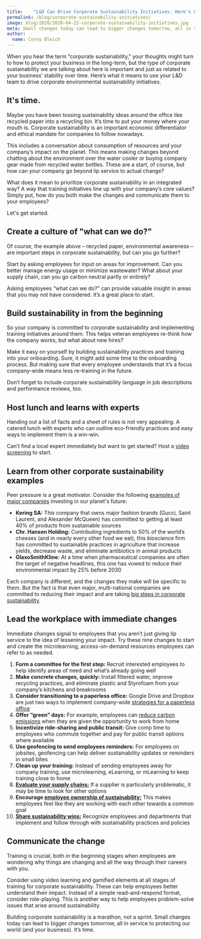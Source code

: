 ```yaml
---
title:    "L&D Can Drive Corporate Sustainability Initiatives: Here's How"
permalink: /blog/corporate-sustainability-initiatives/
image: blog/2020/2020-04-22-corporate-sustainability-initiatives.jpg
meta: Small changes today can lead to bigger changes tomorrow, all in service to protecting our world (and your business).
author: 
  name: Corey Bleich
---
```


When you hear the term “corporate sustainability,” your thoughts might turn to how to protect your business in the long-term, but the type of corporate sustainability we are talking about here is important and just as related to your business’ stability over time. Here’s what it means to use your L&D team to drive corporate environmental sustainability initiatives.

## It's time. 

Maybe you have been tossing sustainability ideas around the office like recycled paper into a recycling bin. It’s time to put your money where your mouth is. Corporate sustainability is an important economic differentiator and ethical mandate for companies to follow nowadays. 

This includes a conversation about consumption of resources and your company’s impact on the planet. This means making changes beyond chatting about the environment over the water cooler or buying company gear made from recycled water bottles. These are a start, of course, but how can your company go beyond lip service to actual change?

What does it mean to prioritize corporate sustainability in an integrated way? A way that training initiatives line up with your company’s core values? Simply put, how do you both make the changes and communicate them to your employees? 

Let's get started. 

## Create a culture of "what can we do?" 

Of course, the example above – recycled paper, environmental awareness – are important steps in corporate sustainability, but can you go further?

Start by asking employees for input on areas for improvement. Can you better manage energy usage or minimize wastewater? What about your supply chain, can you go carbon neutral partly or entirely? 

Asking employees “what can we do?” can provide valuable insight in areas that you may not have considered. It’s a great place to start.

## Build sustainability in from the beginning 

So your company is committed to corporate sustainability and implementing training initiatives around them. This helps veteran employees re-think how the company works, but what about new hires?

Make it easy on yourself by building sustainability practices and training into your onboarding. Sure, it might add some time to the onboarding process. But making sure that every employee understands that it’s a focus company-wide means less re-training in the future.

Don’t forget to include corporate sustainability language in job descriptions and performance reviews, too.

## Host lunch and learns with experts 

Handing out a list of facts and a sheet of rules is not very appealing. A catered lunch with experts who can outline eco-friendly practices and easy ways to implement them is a win-win. 

Can’t find a local expert immediately but want to get started? Host a [video screening](https://www.cultivatingcapital.com/sustainability-videos/) to start.

## Learn from other corporate sustainability examples 

Peer pressure is a great motivator. Consider the following [examples of major companies](http://www.perillon.com/blog/8-corporate-sustainability-examples) investing in our planet's future:

* <strong>Kering SA:</strong> This company that owns major fashion brands (Gucci, Saint Laurent, and Alexander McQueen) has committed to getting at least 40% of products from sustainable sources
* <strong>Chr. Hansen Holding:</strong>  Contributing ingredients to 50% of the world’s cheeses (and in nearly every other food we eat), this bioscience firm has committed to sustainable practices in agriculture that increase yields, decrease waste, and eliminate antibiotics in animal products
* <strong>GlaxoSmithKline:</strong>  At a time when pharmaceutical companies are often the target of negative headlines, this one has vowed to reduce their environmental impact by 25% before 2030

Each company is different, and the changes they make will be specific to them. But the fact is that even major, multi-national companies are committed to reducing their impact and are taking [big steps in corporate sustainability](https://www.corporateknights.com/reports/2019-global-100/2019-global-100-results-15481152/). 

## Lead the workplace with immediate changes 

Immediate changes signal to employees that you aren’t just giving lip service to the idea of lessening your impact. Try these nine changes to start and create the microlearning, access-on-demand resources employees can refer to as needed.

1. <strong>Form a committee for the first step:</strong> Recruit interested employees to help identify areas of need and what’s already going well
2. <strong>Make concrete changes, quickly:</strong> Install filtered water, improve recycling practices, and eliminate plastic and Styrofoam from your company’s kitchens and breakrooms
3. <strong>Consider transitioning to a paperless office:</strong> Google Drive and Dropbox are just two ways to implement company-wide [strategies for a paperless office](https://www.cio.com/article/2377681/14-tips-for-creating-a-paperless-office.html)
4. <strong>Offer “green” days:</strong> For example, employees can [reduce carbon emissions](https://static.tti.tamu.edu/tti.tamu.edu/documents/mobility-report-2019.pdf) when they are given the opportunity to work from home 
5. <strong>Incentivize ride-sharing and public transit:</strong> Give comp time to employees who commute together and pay for public transit options where available
6. <strong>Use geofencing to send employees reminders:</strong> For employees on jobsites, geofencing can help deliver sustainability updates or reminders in small bites
7. <strong>Clean up your training:</strong> Instead of sending employees away for company training, use microlearning, eLearning, or mLearning to keep training close to home
8. <strong>[Evaluate your supply chains:](https://www.entrepreneur.com/article/345663)</strong> If a supplier is particularly problematic, it may be time to look for other options
9. <strong>Encourage [employee ownership of sustainability:](https://hbr.org/2018/02/how-to-make-sustainability-every-employees-responsibility)</strong> This makes employees feel like they are working with each other towards a common goal
10. <strong>[Share sustainability wins:](https://www.peoplegoal.com/blog/sustainability-in-the-workplace)</strong> Recognize employees and departments that implement and follow through with sustainability practices and policies

## Communicate the change

Training is crucial, both in the beginning stages when employees are wondering why things are changing and all the way through their careers with you.

Consider using video learning and gamified elements at all stages of training for corporate sustainability. These can help employees better understand their impact. Instead of a simple read-and-respond format, consider role-playing. This is another way to help employees problem-solve issues that arise around sustainability.

Building corporate sustainability is a marathon, not a sprint. Small changes today can lead to bigger changes tomorrow, all in service to protecting our world (and your business). It’s time.


